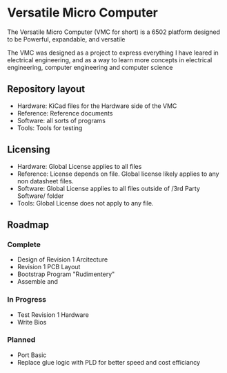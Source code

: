 # Versatile Micro Computer

The Versatile Micro Computer (VMC for short) is a 6502 platform designed to be Powerful, expandable, and versatile

The VMC was designed as a project to express everything I have leared in electrical engineering,
and as a way to learn more concepts in electrical engineering, computer engineering and computer science

## Repository layout

- Hardware: KiCad files for the Hardware side of the VMC
- Reference: Reference documents
- Software: all sorts of programs
- Tools: Tools for testing


## Licensing

- Hardware: Global License applies to all files
- Reference: License depends on file. Global license likely applies to any non datasheet files.
- Software: Global License applies to all files outside of /3rd Party Software/ folder
- Tools: Global License does not apply to any file.

## Roadmap

### Complete

- Design of Revision 1 Arcitecture
- Revision 1 PCB Layout
- Bootstrap Program "Rudimentery"
- Assemble and
### In Progress

- Test Revision 1 Hardware
- Write Bios

### Planned


- Port Basic
- Replace glue logic with PLD for better speed and cost efficiancy

